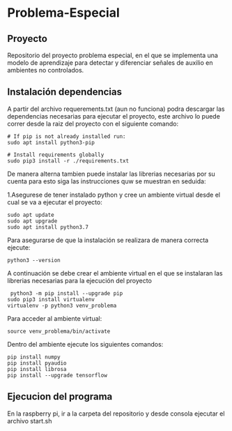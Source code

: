 # Problema-Especial

## Proyecto
Repositorio del proyecto problema especial, en el que se 
implementa una modelo de aprendizaje para detectar  y diferenciar
señales de auxilio en ambientes no controlados. 

## Instalación dependencias

A partir del archivo requerements.txt (aun no funciona) 
podra descargar 
las dependencias necesarias para ejecutar el proyecto, 
este archivo lo puede correr desde la raiz del proyecto
con el siguiente comando: 

`````
# If pip is not already installed run:
sudo apt install python3-pip

# Install requirements globally
sudo pip3 install -r ./requirements.txt
`````
De manera alterna tambien puede instalar las librerias 
necesarias por su cuenta para esto siga las instrucciones
quw se muestran en seduida:

1.Asegurese de tener instalado python y cree un ambiente
 virtual desde el cual se va a ejecutar el proyecto:
````
sudo apt update
sudo apt upgrade
sudo apt install python3.7
````
Para asegurarse de que la instalación se realizara de 
manera correcta ejecute:

````
python3 --version
````

A continuación se debe crear el ambiente virtual en el que
se instalaran las librerias necesarias para la ejecución 
del proyecto

````
 python3 -m pip install --upgrade pip
sudo pip3 install virtualenv
virtualenv -p python3 venv_problema
````
Para acceder al ambiente virtual:
````
source venv_problema/bin/activate
````
Dentro del ambiente ejecute los siguientes comandos:
````
pip install numpy
pip install pyaudio
pip install librosa
pip install --upgrade tensorflow
````

## Ejecucion del programa

En la raspberry pi, ir a la carpeta del repositorio y desde 
consola ejecutar el archivo start.sh